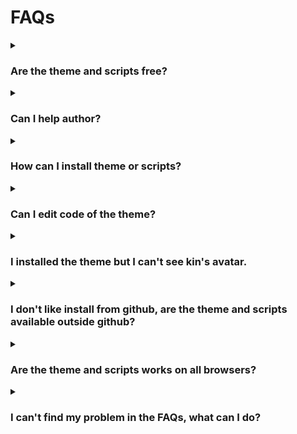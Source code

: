 # FAQs
<details>
  <summary><h3>Are the theme and scripts free?</h3></summary>
  <p>Both are 100% free and under GNU GPL 3.0 license http://www.gnu.org/licenses/gpl-3.0.txt.</p>
</details>

<details>
  <summary><h3>Can I help author?</h3></summary>
  <p>Yes, you can support me here:</p>
  <ul>
    <li>https://ko-fi.com/breatfr</li>
    <li>https://www.paypal.me/breat</li>
  </ul>
  <p>And if you are a coder CSS and/or JavaSscript some help can be good mostly for JavaSscript, so don't hesitate to contact me (look: <a href="https://github.com/breatfr/Kindroid/blob/main/FAQs.md#i-cant-find-my-problem-in-the-faqs">I can't find my problem in the FAQs</a>).</p>
</details>

<details>
  <summary><h3>How can I install theme or scripts?</h3></summary>
  <p>Just follow steps in <a href="https://github.com/breatfr/Kindroid#-how-to-install-in-few-steps" target="_blank">README</a>.</p>
</details>

<details>
  <summary><h3>Can I edit code of the theme?</h3></summary>
  <p>Yes, but keep in mind if you do it you won't get my updates anymore, so I highly recommand you to create new one with your modifications.</p>
</details>

<details>
  <summary><h3>I installed the theme but I can't see kin's avatar.</h3></summary>
  <ul>
    <li>Disable my theme</li>
    <li>Click on <img src="https://media.discordapp.net/attachments/1145809654044176485/1204880635177467924/image.png" alt="arrow"/></li>
    <li>Enable my theme</li>
    <li>If still don't work, so contact me (look: <a href="https://github.com/breatfr/Kindroid/blob/main/FAQs.md#i-cant-find-my-problem-in-the-faqs">I can't find my problem in the FAQs</a>).</li>
  </ul>
</details>

<details>
  <summary><h3>I don't like install from github, are the theme and scripts available outside github?</h3></summary>
  Sure.
  <ul>
    <li>Theme
      <ul>
        <li><a href="https://greasyfork.org/scripts/486624" target="_blank">Greasy Fork</a></li>
        <li><a href="https://userstyles.world/style/14456" target="_blank">UserStyles.world</a></li>
      </ul>
    </li>
    <li>Scripts
      <ul>
        <li>PC version
          <ul>
            <li>Chat page script
              <ul>
                <li><a href="https://greasyfork.org/scripts/486625" target="_blank">Greasy Fork</a></li>
                <li><a href="https://openuserjs.org/scripts/Breat/Kindroid_-_Chat_page_new_features_v1.xx" target="_blank">OpenUserJS</a></li>
              </ul>
            </li>
            <li>Selfies page script
              <ul>
                <li><a href="https://greasyfork.org/scripts/486776" target="_blank">Greasy Fork</a></li>
                <li><a href="https://openuserjs.org/scripts/Breat/Kindroid_-_Selfies_page_new_features_v1.xx" target="_blank">OpenUserJS</a></li>
              </ul>
            </li>
          </ul>
        </li>
        <li>Mobile version
          <ul>
            <li>Chat page script
              <ul>
                <li><a href="https://greasyfork.org/scripts/486802" target="_blank">Greasy Fork</a></li>
                <li><a href="https://openuserjs.org/scripts/Breat/Kindroid_-_Chat_page_new_features_mobile_version_v1.xx" target="_blank">OpenUserJS</a></li>
              </ul>
            </li>
            <li>Selfies page script
              <ul>
                <li><a href="https://greasyfork.org/scripts/486803" target="_blank">Greasy Fork</a></li>
                <li><a href="https://openuserjs.org/scripts/Breat/Kindroid_-_Selfies_page_new_features_mobile_version_v1.xx" target="_blank">OpenUserJS</a></li>
              </ul>
            </li>
          </ul>
        </li>
    </ul>
</details>

<details>
  <summary><h3>Are the theme and scripts works on all browsers?</h3></summary>
  Yes and no.
  <ul>
    <li>Theme
      <ul>
        <li>On PC works on all chromium and firefox based browsers but works better on chromium based browsers, I'm working to avod this but actually it's like this sorry.</li>
        <li>On mobile, you can technically install my theme but keep in mind my theme is for wide screens so I don't support any mobile devices for my theme.</li>
      </ul>
    </li>
    <li>Scripts
      <ul>
        <li>On PC, if you have Violentmonkey yes, normally works too with Tampermonkey and Greasemonkey but I didn't test them.</li>
        <li>On mobile, follow steps for <a href="https://github.com/breatfr/Kindroid#how-to-use-in-few-steps-on-ios-safari" target="_blank">iOS</a> or <a href="https://github.com/breatfr/Kindroid#how-to-use-in-few-steps-on-android-kiwi-browser" target="_blank">Android</a>. Of course there are many other solutions to use my scripts on mobile but these are the only one I tested.</li>
    </li>
  </ul>
</details>

<details>
  <summary><h3>I can't find my problem in the FAQs, what can I do?</h3></summary>
  <p>Before contact me, please be sure your browser in with zoom at 100%, to be sure go to <a href="https://kindroid.ai/" target="_blank">Kindroid</a> website and press <kdd>CTRL+0 (numpad)</kdd> and check if your problem is fixed.<br>
    If isn't so you can contact me on the support <a href="https://discord.com/channels/1116127115574779905/1145809654044176485" target="_blank">discord thread</a>, please include these informations and a screenshot (you can blur it with my theme settings if you prefer except if the problem is in blured content):</p>
  <ul>
    <li>Browser you use (my theme works better on chromium based browsers, so if you use firefox based broser try on a chromium based and check if the problem is fixed)</li>
    <li>Screen resolution</li>
    <li>Is the problem come since last update? (maybe i do an error, I'm human and I'm not a professionnal coder)</li>
  </ul>
</details>
